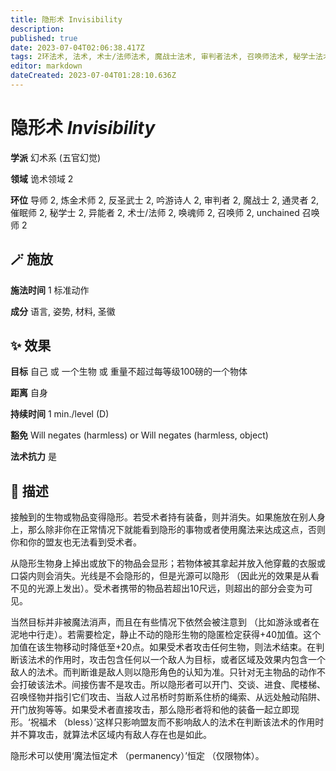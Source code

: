 ```yaml
---
title: 隐形术 Invisibility
description: 
published: true
date: 2023-07-04T02:06:38.417Z
tags: 2环法术, 法术, 术士/法师法术, 魔战士法术, 审判者法术, 召唤师法术, 秘学士法术, unchained 召唤师法术, 吟游诗人法术, 炼金术师法术, 异能者法术, 催眠师法术, 通灵者法术, 唤魂师法术, 反圣武士法术, 幻术系, 五官幻觉, 导师法术, 诡术领域
editor: markdown
dateCreated: 2023-07-04T01:28:10.636Z
---
```


# **隐形术** *Invisibility*

**学派** 幻术系 (五官幻觉) 

**领域** 诡术领域 2

**环位** 导师 2, 炼金术师 2, 反圣武士 2, 吟游诗人 2, 审判者 2, 魔战士 2, 通灵者 2, 催眠师 2, 秘学士 2, 异能者 2, 术士/法师 2, 唤魂师 2, 召唤师 2, unchained 召唤师 2

## 🪄 施放

**施法时间** 1 标准动作

**成分** 语言, 姿势, 材料, 圣徽

## ✨ 效果 

**目标** 自己 或 一个生物 或 重量不超过每等级100磅的一个物体 

**距离** 自身  

**持续时间** 1 min./level (D) 

**豁免** Will negates (harmless) or Will negates (harmless, object)

**法术抗力** 是

## 📖 描述

接触到的生物或物品变得隐形。若受术者持有装备，则并消失。如果施放在别人身上，那么除非你在正常情况下就能看到隐形的事物或者使用魔法来达成这点，否则你和你的盟友也无法看到受术者。

从隐形生物身上掉出或放下的物品会显形；若物体被其拿起并放入他穿戴的衣服或口袋内则会消失。光线是不会隐形的，但是光源可以隐形 （因此光的效果是从看不见的光源上发出）。受术者携带的物品若超出10尺远，则超出的部分会变为可见。

当然目标并非被魔法消声，而且在有些情况下依然会被注意到 （比如游泳或者在泥地中行走）。若需要检定，静止不动的隐形生物的隐匿检定获得+40加值。这个加值在该生物移动时降低至+20点。如果受术者攻击任何生物，则法术结束。在判断该法术的作用时，攻击包含任何以一个敌人为目标，或者区域及效果内包含一个敌人的法术。而判断谁是敌人则以隐形角色的认知为准。只针对无主物品的动作不会打破该法术。间接伤害不是攻击。所以隐形者可以开门、交谈、进食、爬楼梯、召唤怪物并指引它们攻击、当敌人过吊桥时剪断系住桥的绳索、从远处触动陷阱、开门放狗等等。如果受术者直接攻击，那么隐形者将和他的装备一起立即现形。‘祝福术 （bless）’这样只影响盟友而不影响敌人的法术在判断该法术的作用时并不算攻击，就算法术区域内有敌人存在也是如此。

隐形术可以使用‘魔法恒定术 （permanency）’恒定 （仅限物体）。
    
